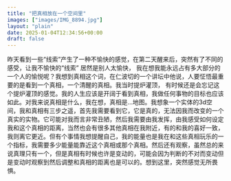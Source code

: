 ```yaml
---
title: "把真相放在一个空间里"
images: ["images/IMG_8894.jpg"]
layout: "plain"
date: 2025-01-04T12:34:56+00:00
draft: false
---
```


昨天看到一些“线索”产生了一种不愉快的感觉，在第二天醒来后，突然有了不同的感受，让我不愉快的“线索” 居然是别人太愉快， 我在想我能永远占有多大部分的一个人的愉悦呢？我想到真相这个词，在仁波切的一个讲坛中他说，人要怔悟最重要的是看到一个真相，一个清醒的真相。我当时提炉灌顶， 有时候还是会忘记这个提炉灌顶的感觉。我的人生应该是开阔于看到真相，我做任何事物的目标也应该如此。对我来说真相是什么，我在想，真相是…地图。我想象一个实体的3d空间，我和真相有三步之遥，首先我需要看到它，它是真的，无法因我而改变的一个真实的实物。它可能对我而言非常丑陋，然后我需要由我发挥，由我感受如何设定我和这个真相的距离，当然也会有很多其他真相在我附近，有的和我的喜好一致，我则离它更近。但有个事情我想提醒自己，我的能量也是我在和这些真相玩乐的一个指标，我需要多少能量能靠近这个真相或那个真相。然后还有观察，虽然总的来说真理只有一个，但是真相有时候也许是变动的，可能会因为判断的不对而变动但是变动时观察到然后调整和真相的距离也是可以的。想到这里，突然感觉无所畏惧。